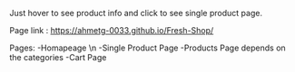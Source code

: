 Just hover to see product info and click to see single product page.

Page link : https://ahmetg-0033.github.io/Fresh-Shop/

Pages: 
-Homapeage \n
-Single Product Page
-Products Page depends on the categories
-Cart Page
